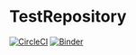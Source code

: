 # TestRepository
[![CircleCI](https://circleci.com/gh/MMurdock777/TestRepository/tree/master.svg?style=svg)](https://circleci.com/gh/MMurdock777/TestRepository/tree/master)
[![Binder](https://mybinder.org/badge_logo.svg)](https://mybinder.org/v2/gh/MMurdock777/TestRepository/master)
